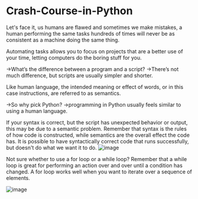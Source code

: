 # Crash-Course-in-Python

Let's face it, us humans are flawed and sometimes we make mistakes, a human performing the same tasks hundreds of times will never be as consistent as a machine doing the same thing.

Automating tasks allows you to focus on projects that are a better use of your time, letting computers do the boring stuff for you.


->What’s the difference between a program and a script? 
  ->There’s not much difference, but scripts are usually simpler and shorter.
  
  Like human language, the intended meaning or effect of words, or in this case instructions, are referred to as semantics.
  
  ->So why pick Python? 
    ->programming in Python usually feels similar to using a human language.
    
If your syntax is correct, but the script has unexpected behavior or output, this may be due to a semantic problem. Remember that syntax is the rules of how code is constructed, while semantics are the overall effect the code has. It is possible to have syntactically correct code that runs successfully, but doesn't do what we want it to do.
![image](https://user-images.githubusercontent.com/105153770/167506049-984c1141-9a8b-4832-8e64-a8a260993af1.png)

Not sure whether to use a for loop or a while loop? Remember that a while loop is great for performing an action over and over until a condition has changed. A for loop works well when you want to iterate over a sequence of elements.  

![image](https://user-images.githubusercontent.com/105153770/167657405-5f943304-dcaa-4fec-9e8f-68b373dddcb9.png)

